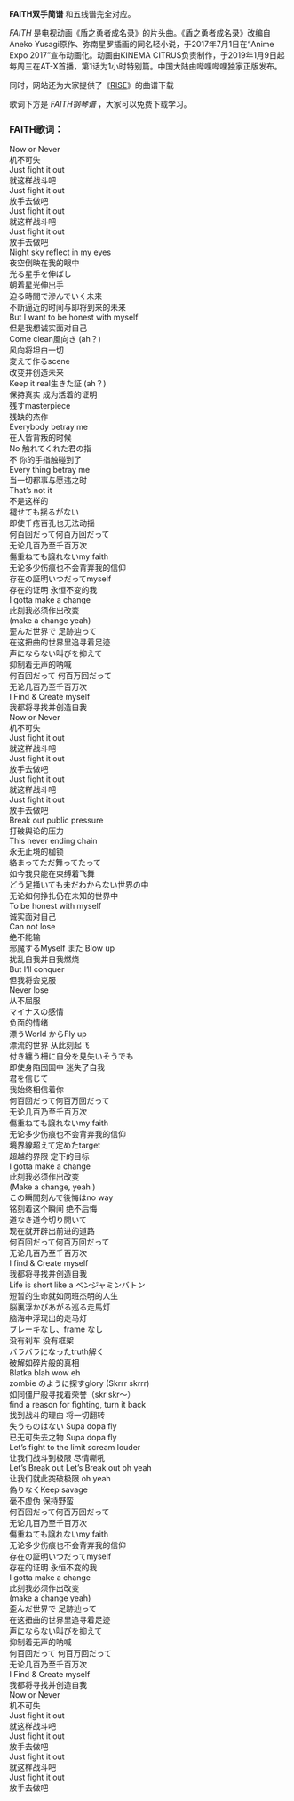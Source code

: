 

**FAITH双手简谱** 和五线谱完全对应。

_FAITH_ 是电视动画《盾之勇者成名录》的片头曲。《盾之勇者成名录》改编自Aneko
Yusagi原作、弥南星罗插画的同名轻小说，于2017年7月1日在“Anime Expo 2017”宣布动画化。动画由KINEMA
CITRUS负责制作，于2019年1月9日起每周三在AT-X首播，第1话为1小时特别篇。中国大陆由哔哩哔哩独家正版发布。

同时，网站还为大家提供了《[RISE](Music-9938-RISE-盾之勇者成名录OP.html "RISE")》的曲谱下载

歌词下方是 _FAITH钢琴谱_ ，大家可以免费下载学习。

### FAITH歌词：

Now or Never  
机不可失  
Just fight it out  
就这样战斗吧  
Just fight it out  
放手去做吧  
Just fight it out  
就这样战斗吧  
Just fight it out  
放手去做吧  
Night sky reflect in my eyes  
夜空倒映在我的眼中  
光る星手を伸ばし  
朝着星光伸出手  
迫る時間で滲んでいく未来  
不断逼近的时间与即将到来的未来  
But I want to be honest with myself  
但是我想诚实面对自己  
Come clean風向き (ah？)  
风向将坦白一切  
変えて作るscene  
改变并创造未来  
Keep it real生きた証 (ah？)  
保持真实 成为活着的证明  
残すmasterpiece  
残缺的杰作  
Everybody betray me  
在人皆背叛的时候  
No 触れてくれた君の指  
不 你的手指触碰到了  
Every thing betray me  
当一切都事与愿违之时  
That’s not it  
不是这样的  
褪せても揺るがない  
即使千疮百孔也无法动摇  
何百回だって何百万回だって  
无论几百乃至千百万次  
傷重ねても譲れないmy faith  
无论多少伤痕也不会背弃我的信仰  
存在の証明いつだってmyself  
存在的证明 永恒不变的我  
I gotta make a change  
此刻我必须作出改变  
(make a change yeah)  
歪んだ世界で 足跡辿って  
在这扭曲的世界里追寻着足迹  
声にならない叫びを抑えて  
抑制着无声的呐喊  
何百回だって 何百万回だって  
无论几百乃至千百万次  
I Find & Create myself  
我都将寻找并创造自我  
Now or Never  
机不可失  
Just fight it out  
就这样战斗吧  
Just fight it out  
放手去做吧  
Just fight it out  
就这样战斗吧  
Just fight it out  
放手去做吧  
Break out public pressure  
打破舆论的压力  
This never ending chain  
永无止境的枷锁  
絡まってただ舞ってたって  
如今我只能在束缚着飞舞  
どう足掻いても未だわからない世界の中  
无论如何挣扎仍在未知的世界中  
To be honest with myself  
诚实面对自己  
Can not lose  
绝不能输  
邪魔するMyself また Blow up  
扰乱自我并自我燃烧  
But I’ll conquer  
但我将会克服  
Never lose  
从不屈服  
マイナスの感情  
负面的情绪  
漂うWorld からFly up  
漂流的世界 从此刻起飞  
付き纏う柵に自分を見失いそうでも  
即使身陷囹圄中 迷失了自我  
君を信じて  
我始终相信着你  
何百回だって何百万回だって  
无论几百乃至千百万次  
傷重ねても譲れないmy faith  
无论多少伤痕也不会背弃我的信仰  
境界線超えて定めたtarget  
超越的界限 定下的目标  
I gotta make a change  
此刻我必须作出改变  
(Make a change, yeah )  
この瞬間刻んで後悔はno way  
铭刻着这个瞬间 绝不后悔  
道なき道今切り開いて  
现在就开辟出前进的道路  
何百回だって何百万回だって  
无论几百乃至千百万次  
I find & Create myself  
我都将寻找并创造自我  
Life is short like a ベンジャミンバトン  
短暂的生命就如同班杰明的人生  
脳裏浮かびあがる巡る走馬灯  
脑海中浮现出的走马灯  
ブレーキなし、frame なし  
没有刹车 没有框架  
バラバラになったtruth解く  
破解如碎片般的真相  
Blatka blah wow eh  
zombie のように探すglory (Skrrr skrrr)  
如同僵尸般寻找着荣誉（skr skr～）  
find a reason for fighting, turn it back  
找到战斗的理由 将一切翻转  
失うものはない Supa dopa fly  
已无可失去之物 Supa dopa fly  
Let’s fight to the limit scream louder  
让我们战斗到极限 尽情嘶吼  
Let’s Break out Let’s Break out oh yeah  
让我们就此突破极限 oh yeah  
偽りなくKeep savage  
毫不虚伪 保持野蛮  
何百回だって何百万回だって  
无论几百乃至千百万次  
傷重ねても譲れないmy faith  
无论多少伤痕也不会背弃我的信仰  
存在の証明いつだってmyself  
存在的证明 永恒不变的我  
I gotta make a change  
此刻我必须作出改变  
(make a change yeah)  
歪んだ世界で 足跡辿って  
在这扭曲的世界里追寻着足迹  
声にならない叫びを抑えて  
抑制着无声的呐喊  
何百回だって 何百万回だって  
无论几百乃至千百万次  
I Find & Create myself  
我都将寻找并创造自我  
Now or Never  
机不可失  
Just fight it out  
就这样战斗吧  
Just fight it out  
放手去做吧  
Just fight it out  
就这样战斗吧  
Just fight it out  
放手去做吧

